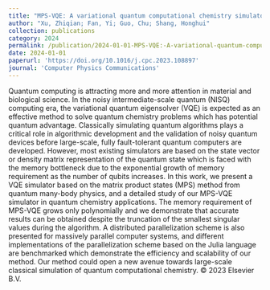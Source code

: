 ```yaml
---
title: "MPS-VQE: A variational quantum computational chemistry simulator with matrix product states"
author: "Xu, Zhiqian; Fan, Yi; Guo, Chu; Shang, Honghui"
collection: publications
category: 2024
permalink: /publication/2024-01-01-MPS-VQE:-A-variational-quantum-computational-chemistry-simulator-with-matrix-product-states
date: 2024-01-01
paperurl: 'https://doi.org/10.1016/j.cpc.2023.108897'
journal: 'Computer Physics Communications'
---
```


Quantum computing is attracting more and more attention in material and biological science. In the noisy intermediate-scale quantum (NISQ) computing era, the variational quantum eigensolver (VQE) is expected as an effective method to solve quantum chemistry problems which has potential quantum advantage. Classically simulating quantum algorithms plays a critical role in algorithmic development and the validation of noisy quantum devices before large-scale, fully fault-tolerant quantum computers are developed. However, most existing simulators are based on the state vector or density matrix representation of the quantum state which is faced with the memory bottleneck due to the exponential growth of memory requirement as the number of qubits increases. In this work, we present a VQE simulator based on the matrix product states (MPS) method from quantum many-body physics, and a detailed study of our MPS-VQE simulator in quantum chemistry applications. The memory requirement of MPS-VQE grows only polynomially and we demonstrate that accurate results can be obtained despite the truncation of the smallest singular values during the algorithm. A distributed parallelization scheme is also presented for massively parallel computer systems, and different implementations of the parallelization scheme based on the Julia language are benchmarked which demonstrate the efficiency and scalability of our method. Our method could open a new avenue towards large-scale classical simulation of quantum computational chemistry. © 2023 Elsevier B.V.
